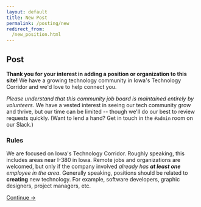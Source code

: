 ```yaml
---
layout: default
title: New Post
permalink: /posting/new
redirect_from:
  /new_position.html
---
```


## Post

**Thank you for your interest in adding a position or organization to this site!**  We have a growing technology community in Iowa's Technology Corridor and we'd love to help connect you.

_Please understand that this community job board is maintained entirely by volunteers._  We have a vested interest in seeing our tech community grow and thrive, but our time can be limited -- though we'll do our best to review requests quickly.  (Want to lend a hand?  Get in touch in the `#admin` room on our Slack.)

### Rules

We are focused on Iowa's Technology Corridor.  Roughly speaking, this includes areas near I-380 in Iowa.  Remote jobs and organizations are welcomed, but only if the company involved _already has **at least one** employee in the area_.  Generally speaking, positions should be related to **creating** new technology.  For example, software developers, graphic designers, project managers, etc.

<a href="/posting/how-to" class="btn btn-primary btn-lg">
  Continue &rarr;
</a>
